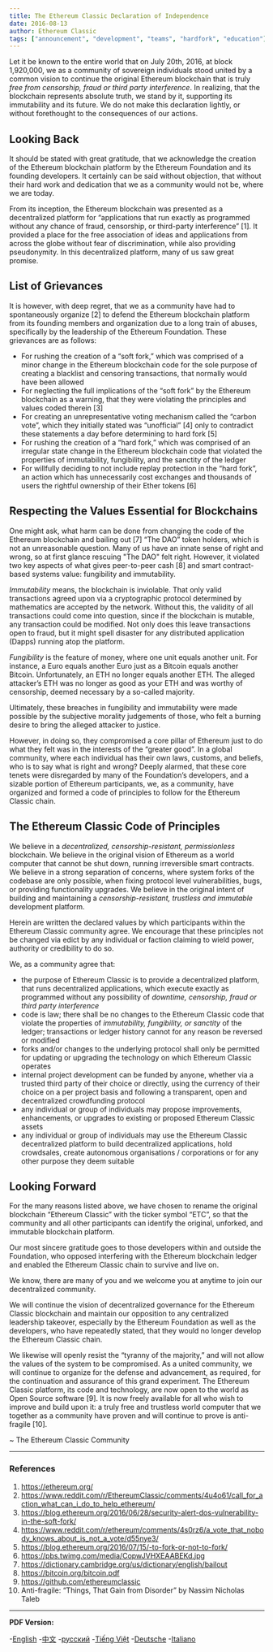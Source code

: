 ```yaml
---
title: The Ethereum Classic Declaration of Independence
date: 2016-08-13
author: Ethereum Classic
tags: ["announcement", "development", "teams", "hardfork", "education"]
---
```


Let it be known to the entire world that on July 20th, 2016, at block 1,920,000, we as a community of sovereign individuals stood united by a common vision to continue the original Ethereum blockchain that is truly *free from censorship, fraud or third party interference*. In realizing, that the blockchain represents absolute truth, we stand by it, supporting its immutability and its future. We do not make this declaration lightly, or without forethought to the consequences of our actions.

## Looking Back

It should be stated with great gratitude, that we acknowledge the creation of the Ethereum blockchain platform by the Ethereum Foundation and its founding developers. It certainly can be said without objection, that without their hard work and dedication that we as a community would not be, where we are today.

From its inception, the Ethereum blockchain was presented as a decentralized platform for “applications that run exactly as programmed without any chance of fraud, censorship, or third-party interference” [1]. It provided a place for the free association of ideas and applications from across the globe without fear of discrimination, while also providing pseudonymity. In this decentralized platform, many of us saw great promise.

## List of Grievances

It is however, with deep regret, that we as a community have had to spontaneously organize [2] to defend the Ethereum blockchain platform from its founding members and organization due to a long train of abuses, specifically by the leadership of the Ethereum Foundation.
These grievances are as follows:
 
- For rushing the creation of a “soft fork,” which was comprised of a minor change in the Ethereum blockchain code for the sole purpose of creating a blacklist and censoring transactions, that normally would have been allowed
- For neglecting the full implications of the “soft fork” by the Ethereum blockchain as a warning, that they were violating the principles and values coded therein [3]
- For creating an unrepresentative voting mechanism called the “carbon vote”, which they initially stated was “unofficial” [4] only to contradict these statements a day before determining to hard fork [5]
- For rushing the creation of a “hard fork,” which was comprised of an irregular state change in the Ethereum blockchain code that violated the properties of immutability, fungibility, and the sanctity of the ledger
- For willfully deciding to not include replay protection in the “hard fork”, an action which has unnecessarily cost exchanges and thousands of users the rightful ownership of their Ether tokens [6]

## Respecting the Values Essential for Blockchains

One might ask, what harm can be done from changing the code of the Ethereum blockchain and bailing out [7] “The DAO” token holders, which is not an unreasonable question. Many of us have an innate sense of right and wrong, so at first glance rescuing "The DAO" felt right. However, it violated two key aspects of what gives peer-to-peer cash [8] and smart contract-based systems value: fungibility and immutability.

*Immutability* means, the blockchain is inviolable. That only valid transactions agreed upon via a cryptographic protocol determined by mathematics are accepted by the network. Without this, the validity of all transactions could come into question, since if the blockchain is mutable, any transaction could be modified. Not only does this leave transactions open to fraud, but it might spell disaster for any distributed application (Dapps) running atop the platform.

*Fungibility* is the feature of money, where one unit equals another unit. For instance, a Euro equals another Euro just as a Bitcoin equals another Bitcoin. Unfortunately, an ETH no longer equals another ETH. The alleged attacker’s ETH was no longer as good as your ETH and was worthy of censorship, deemed necessary by a so-called majority.

Ultimately, these breaches in fungibility and immutability were made possible by the subjective morality judgements of those, who felt a burning desire to bring the alleged attacker to justice.
  
However, in doing so, they compromised a core pillar of Ethereum just to do what they felt was in the interests of the “greater good”. In a global community, where each individual has their own laws, customs, and beliefs, who is to say what is right and wrong?
Deeply alarmed, that these core tenets were disregarded by many of the Foundation’s developers, and a sizable portion of Ethereum participants, we, as a community, have organized and formed a code of principles to follow for the Ethereum Classic chain.

## The Ethereum Classic Code of Principles

We believe in a *decentralized, censorship-resistant, permissionless* blockchain. We believe in the original vision of Ethereum as a world computer that cannot be shut down, running irreversible smart contracts. We believe in a strong separation of concerns, where system forks of the codebase are only possible, when fixing protocol level vulnerabilities, bugs, or providing functionality upgrades. We believe in the original intent of building and maintaining a *censorship-resistant, trustless and immutable* development platform.

Herein are written the declared values by which participants within the Ethereum Classic community agree. We encourage that these principles not be changed via edict by any individual or faction claiming to wield power, authority or credibility to do so.

We, as a community agree that:

- the purpose of Ethereum Classic is to provide a decentralized platform, that runs decentralized applications, which execute exactly as programmed without any possibility of *downtime, censorship, fraud or third party interference*
- code is law; there shall be no changes to the Ethereum Classic code that violate the properties of *immutability, fungibility, or sanctity* of the ledger; transactions or ledger history cannot for any reason be reversed or modified
- forks and/or changes to the underlying protocol shall only be permitted for updating or upgrading the technology on which Ethereum Classic operates
- internal project development can be funded by anyone, whether via a trusted third party of their choice or directly, using the currency of their choice on a per project basis and following a transparent, open and decentralized crowdfunding protocol
- any individual or group of individuals may propose improvements, enhancements, or upgrades to existing or proposed Ethereum Classic assets
- any individual or group of individuals may use the Ethereum Classic decentralized platform to build decentralized applications, hold crowdsales, create autonomous organisations / corporations or for any other purpose they deem suitable

## Looking Forward

For the many reasons listed above, we have chosen to rename the original blockchain “Ethereum Classic” with the ticker symbol “ETC”, so that the community and all other participants can identify the original, unforked, and immutable blockchain platform.

Our most sincere gratitude goes to those developers within and outside the Foundation, who opposed interfering with the Ethereum blockchain ledger and enabled the Ethereum Classic chain to survive and live on.

We know, there are many of you and we welcome you at anytime to join our decentralized community.

We will continue the vision of decentralized governance for the Ethereum Classic blockchain and maintain our opposition to any centralized leadership takeover, especially by the Ethereum Foundation as well as the developers, who have repeatedly stated, that they would no longer develop the Ethereum Classic chain.

We likewise will openly resist the “tyranny of the majority,” and will not allow the values of the system to be compromised. As a united community, we will continue to organize for the defense and advancement, as required, for the continuation and assurance of this grand experiment. The Ethereum Classic platform, its code and technology, are now open to the world as Open Source software [9]. It is now freely available for all who wish to improve and build upon it: a truly free and trustless world computer that we together as a community have proven and will continue to prove is anti-fragile [10].

~ The Ethereum Classic Community

---

### References

1. https://ethereum.org/
2. https://www.reddit.com/r/EthereumClassic/comments/4u4o61/call_for_action_what_can_i_do_to_help_ethereum/
3. https://blog.ethereum.org/2016/06/28/security-alert-dos-vulnerability-in-the-soft-fork/
4. https://www.reddit.com/r/ethereum/comments/4s0rz6/a_vote_that_nobody_knows_about_is_not_a_vote/d55nye3/ 
5. https://blog.ethereum.org/2016/07/15/-to-fork-or-not-to-fork/
6. https://pbs.twimg.com/media/CopwJVHXEAABEKd.jpg
7. https://dictionary.cambridge.org/us/dictionary/english/bailout
8. https://bitcoin.org/bitcoin.pdf
9. https://github.com/ethereumclassic
10. Anti-fragile: “Things, That Gain from Disorder” by Nassim Nicholas Taleb

---

**PDF Version:**

-[English](/ETC_Declaration_of_Independence.pdf)
-[中文](/ETC_Declaration_of_Independence_chinese.pdf)
-[русский](/ETC_Declaration_of_Independence_russian.pdf)
-[Tiếng Việt](/ETC_Declaration_of_Independence_vietnamese.pdf)
-[Deutsche](/ETC_Declaration_of_Independence_german.pdf)
-[Italiano](/ETC_Declaration_of_Independence_italian.pdf)